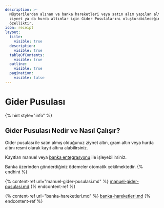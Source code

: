 ```yaml
---
description: >-
  Müşterilerden alınan ve banka hareketleri veya satın alım yapılan altın,
  ziynet ya da hurda altınlar için Gider Pusulalarını oluşturabileceğiniz bir
  özelliktir.
icon: receipt
layout:
  title:
    visible: true
  description:
    visible: true
  tableOfContents:
    visible: true
  outline:
    visible: true
  pagination:
    visible: false
---
```


# Gider Pusulası

{% hint style="info" %}
## Gider Pusulası Nedir ve Nasıl Çalışır?

Gider pusulası ile satın almış olduğunuz ziynet altın, gram altın veya hurda altını resmi olarak kayıt altına alabilirsiniz.

Kayıtları manuel veya [banka entegrasyonu](https://sarraf.pro) ile işleyebilirsiniz.

Banka üzerinden gönderdiğiniz ödemeler otomatik çekilmektedir.
{% endhint %}

{% content-ref url="manuel-gider-pusulasi.md" %}
[manuel-gider-pusulasi.md](manuel-gider-pusulasi.md)
{% endcontent-ref %}

{% content-ref url="banka-hareketleri.md" %}
[banka-hareketleri.md](banka-hareketleri.md)
{% endcontent-ref %}
